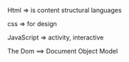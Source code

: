 
Html => is content structural languages

css => for design 

JavaScript =>  activity, interactive 

The Dom ==> Document Object Model 


